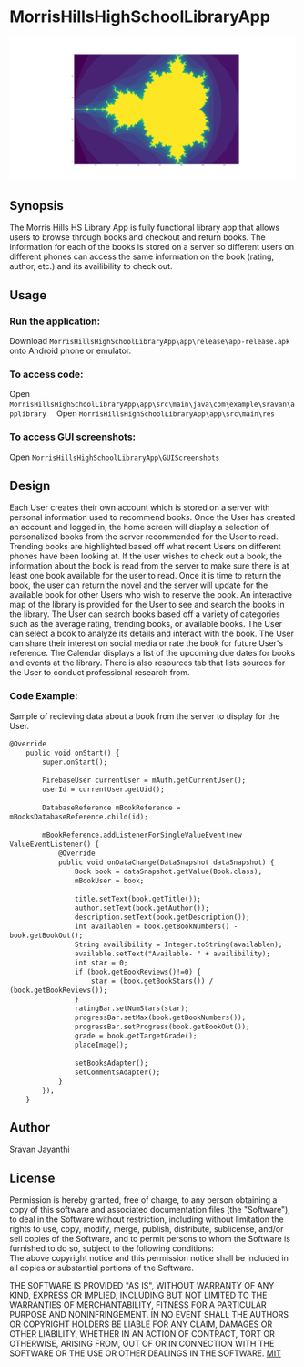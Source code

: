 # MorrisHillsHighSchoolLibraryApp

![app.png](https://github.com/SVJayanthi/MandelbrotSet/blob/master/output/mandelbrot_1.png)

## Synopsis
The Morris Hills HS Library App is fully functional library app that allows users to browse through books and checkout and return books. The information for each of the books is stored on a server so different users on different phones can access the same information on the book (rating, author, etc.) and its availibility to check out. 

## Usage

### Run the application:
Download `MorrisHillsHighSchoolLibraryApp\app\release\app-release.apk   `
onto Android phone or emulator.

### To access code:
Open `MorrisHillsHighSchoolLibraryApp\app\src\main\java\com\example\sravan\applibrary  `
Open `MorrisHillsHighSchoolLibraryApp\app\src\main\res`

### To access GUI screenshots:
Open `MorrisHillsHighSchoolLibraryApp\GUIScreenshots`

## Design
Each User creates their own account which is stored on a server with personal information used to recommend books. Once the User has created an account and logged in, the home screen will display a selection of personalized books from the server recommended for the User to read. Trending books are highlighted based off what recent Users on different phones have been looking at. If the user wishes to check out a book, the information about the book is read from the server to make sure there is at least one book available for the user to read. Once it is time to return the book, the user can return the novel and the server will update for the available book for other Users who wish to reserve the book. An interactive map of the library is provided for the User to see and search the books in the library. The User can search books based off a variety of categories such as the average rating, trending books, or available books. The User can select a book to analyze its details and interact with the book. The User can share their interest on social media or rate the book for future User's reference. The Calendar displays a list of the upcoming due dates for books and events at the library. There is also resources tab that lists sources for the User to conduct professional research from. 

### Code Example:  
Sample of recieving data about a book from the server to display for the User. 

    @Override
        public void onStart() {
            super.onStart();

            FirebaseUser currentUser = mAuth.getCurrentUser();
            userId = currentUser.getUid();

            DatabaseReference mBookReference = mBooksDatabaseReference.child(id);

            mBookReference.addListenerForSingleValueEvent(new ValueEventListener() {
                @Override
                public void onDataChange(DataSnapshot dataSnapshot) {
                    Book book = dataSnapshot.getValue(Book.class);
                    mBookUser = book;

                    title.setText(book.getTitle());
                    author.setText(book.getAuthor());
                    description.setText(book.getDescription());
                    int availablen = book.getBookNumbers() - book.getBookOut();
                    String availibility = Integer.toString(availablen);
                    available.setText("Available- " + availibility);
                    int star = 0;
                    if (book.getBookReviews()!=0) {
                        star = (book.getBookStars()) / (book.getBookReviews());
                    }
                    ratingBar.setNumStars(star);
                    progressBar.setMax(book.getBookNumbers());
                    progressBar.setProgress(book.getBookOut());
                    grade = book.getTargetGrade();
                    placeImage();

                    setBooksAdapter();
                    setCommentsAdapter();
                }
            });
        }
    
## Author
Sravan Jayanthi

## License
Permission is hereby granted, free of charge, to any person obtaining a copy
of this software and associated documentation files (the "Software"), to deal
in the Software without restriction, including without limitation the rights
to use, copy, modify, merge, publish, distribute, sublicense, and/or sell
copies of the Software, and to permit persons to whom the Software is
furnished to do so, subject to the following conditions:  
The above copyright notice and this permission notice shall be included in all
copies or substantial portions of the Software.

THE SOFTWARE IS PROVIDED "AS IS", WITHOUT WARRANTY OF ANY KIND, EXPRESS OR
IMPLIED, INCLUDING BUT NOT LIMITED TO THE WARRANTIES OF MERCHANTABILITY,
FITNESS FOR A PARTICULAR PURPOSE AND NONINFRINGEMENT. IN NO EVENT SHALL THE
AUTHORS OR COPYRIGHT HOLDERS BE LIABLE FOR ANY CLAIM, DAMAGES OR OTHER
LIABILITY, WHETHER IN AN ACTION OF CONTRACT, TORT OR OTHERWISE, ARISING FROM,
OUT OF OR IN CONNECTION WITH THE SOFTWARE OR THE USE OR OTHER DEALINGS IN THE
SOFTWARE.
[MIT](LICENSE)
